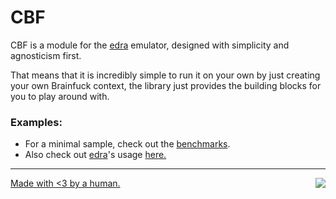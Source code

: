 # CBF

CBF is a module for the [edra](https://github.com/solomonarul/edra) emulator, designed with simplicity and agnosticism first.

That means that it is incredibly simple to run it on your own by just creating your own Brainfuck context, the library just provides the building blocks for you to play around with.

### Examples:

- For a minimal sample, check out the [benchmarks](./bench/).
- Also check out [edra](https://github.com/solomonarul/edra)'s usage [here.](https://github.com/solomonarul/edra/blob/main/inc/drivers/bf.h)

---

<a href="https://brainmade.org/">
    Made with <3 by a human.
    <img src="https://brainmade.org/88x31-light.png" align="right">
</a>